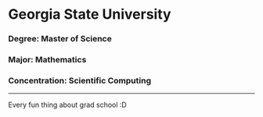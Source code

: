 <h1>
  Georgia State University
</h1>

### Degree: Master of Science
### Major: Mathematics
### Concentration: Scientific Computing

---
Every fun thing about grad school :D
